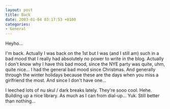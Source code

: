 ```yaml
---
layout: post
title: Back
date: 2003-01-04 03:17:53 +0100
categories:
- General
---
```

Heyho...

I'm back. Actually I was back on the 1st but I was (and I still am) such in a bad mood that I really had absolutely no power to write in the blog. Actually I don't know why I have this bad mood, since the NYE party was quite, uhm, quite nice... I had the general bad mood since Christmas. And generally through the winter holidays because these are the days when you miss a girlfriend the most. And since I don't have one...

I leeched lots of nu skul / dark breaks lately. They're sooo cool. Hehe. Building up a nice library. As much as I can from dial-up... Yuk. Still better than nothing...

